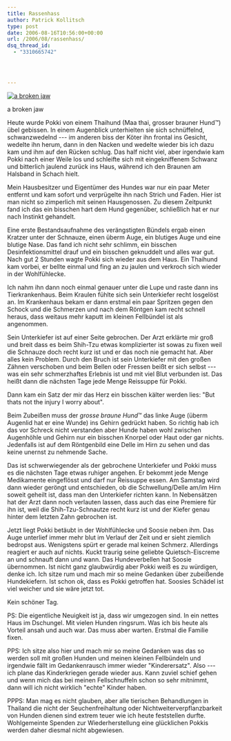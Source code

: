 ```yaml
---
title: Rassenhass
author: Patrick Kollitsch
type: post
date: 2006-08-16T10:56:00+00:00
url: /2006/08/rassenhass/
dsq_thread_id:
  - "3310665742"




---
```

<div class="flickr">
  <a href="http://www.flickr.com/photos/schreibblogade/216821222/" title="a broken jaw"><img src="//static.flickr.com/89/216821222_e8e2f71f4d.jpg" alt="a broken jaw" /></a></p> 
  
  <p>
    a broken jaw
  </p>
</div>

Heute wurde Pokki von einem Thaihund (Maa thai, grosser brauner Hund&trade;) übel gebissen. In einem Augenblick unterhielten sie sich schnüffelnd, schwanzwedelnd --- im anderen biss der Köter ihn frontal ins Gesicht, wedelte ihn herum, dann in den Nacken und wedelte wieder bis ich dazu kam und ihm auf den Rücken schlug. Das half nicht viel, aber irgendwie kam Pokki nach einer Weile los und schleifte sich mit eingekniffenem Schwanz und bitterlich jaulend zurück ins Haus, während ich den Braunen am Halsband in Schach hielt.

Mein Hausbesitzer und Eigentümer des Hundes war nur ein paar Meter entfernt und kam sofort und verprügelte ihn nach Strich und Faden. Hier ist man nicht so zimperlich mit seinen Hausgenossen. Zu diesem Zeitpunkt fand ich das ein bisschen hart dem Hund gegenüber, schließlich hat er nur nach Instinkt gehandelt. 

Eine erste Bestandsaufnahme des verängstigten Bündels ergab einen Kratzer unter der Schnauze, einen überm Auge, ein blutiges Auge und eine blutige Nase. Das fand ich nicht sehr schlimm, ein bisschen Desinfektionsmittel drauf und ein bisschen geknuddelt und alles war gut. Nach gut 2 Stunden wagte Pokki sich wieder aus dem Haus. Ein Thaihund kam vorbei, er bellte einmal und fing an zu jaulen und verkroch sich wieder in der Wohlfühlecke. 

Ich nahm ihn dann noch einmal genauer unter die Lupe und raste dann ins Tierkrankenhaus. Beim Kraulen fühlte sich sein Unterkiefer recht losgelöst an. Im Krankenhaus bekam er dann erstmal ein paar Spritzen gegen den Schock und die Schmerzen und nach dem Röntgen kam recht schnell heraus, dass weitaus mehr kaputt im kleinen Fellbündel ist als angenommen. 

Sein Unterkiefer ist auf einer Seite gebrochen. Der Arzt erklärte mir groß und breit dass es beim Shih-Tzu etwas komplizierter ist sowas zu fixen weil die Schnauze doch recht kurz ist und er das noch nie gemacht hat. Aber alles kein Problem. Durch den Bruch ist sein Unterkiefer mit den großen Zähnen verschoben und beim Bellen oder Fressen beißt er sich selbst --- was ein sehr schmerzhaftes Erlebnis ist und mit viel Blut verbunden ist. Das heißt dann die nächsten Tage jede Menge Reissuppe für Pokki. 

Dann kam ein Satz der mir das Herz ein bisschen kälter werden lies: "But thats not the injury I worry about".

Beim Zubeißen muss der _grosse braune Hund_&trade; das linke Auge (überm Augenlid hat er eine Wunde) ins Gehirn gedrückt haben. So richtig hab ich das vor Schreck nicht verstanden aber Hunde haben wohl zwischen Augenhöhle und Gehirn nur ein bisschen Knorpel oder Haut oder gar nichts. Jedenfalls ist auf dem Röntgenbild eine Delle im Hirn zu sehen und das keine unernst zu nehmende Sache.

Das ist schwerwiegender als der gebrochene Unterkiefer und Pokki muss es die nächsten Tage etwas ruhiger angehen. Er bekommt jede Menge Medikamente eingeflösst und darf nur Reissuppe essen. Am Samstag wird dann wieder geröngt und entschieden, ob die Schwellung/Delle am/im Hirn soweit geheilt ist, dass man den Unterkiefer richten kann. In Nebensätzen hat der Arzt dann noch verlauten lassen, dass auch das eine Premiere für ihn ist, weil die Shih-Tzu-Schnautze recht kurz ist und der Kiefer genau hinter dem letzten Zahn gebrochen ist. 

Jetzt liegt Pokki betäubt in der Wohlfühlecke und Soosie neben ihm. Das Auge unterlief immer mehr blut im Verlauf der Zeit und er sieht ziemlich bedropst aus. Wenigstens spürt er gerade mal keinen Schmerz. Allerdings reagiert er auch auf nichts. Kuckt traurig seine geliebte Quietsch-Eiscreme an und schnauft dann und wann. Das Hundeverbellen hat Soosie übernommen. Ist nicht ganz glaubwürdig aber Pokki weiß es zu würdigen, denke ich. Ich sitze rum und mach mir so meine Gedanken über zubeißende Hundekiefern. Ist schon ok, dass es Pokki getroffen hat. Soosies Schädel ist viel weicher und sie wäre jetzt tot.

Kein schöner Tag. 

PS: Die eigentliche Neuigkeit ist ja, dass wir umgezogen sind. In ein nettes Haus im Dschungel. Mit vielen Hunden ringsrum. Was ich bis heute als Vorteil ansah und auch war. Das muss aber warten. Erstmal die Familie fixen.

PPS: Ich sitze also hier und mach mir so meine Gedanken was das so werden soll mit großen Hunden und meinen kleinen Fellbündeln und irgendwie fällt im Gedankenrausch immer wieder "Kinderersatz". Also --- ich plane das Kinderkriegen gerade wieder aus. Kann zuviel schief gehen und wenn mich das bei meinen Fellschnuffeln schon so sehr mitnimmt, dann will ich nicht wirklich "echte" Kinder haben.

PPPS: Man mag es nicht glauben, aber alle tierischen Behandlungen in Thailand die nicht der Seuchenfreihaltung oder Nichtweiterverpflanzbarkeit von Hunden dienen sind extrem teuer wie ich heute feststellen durfte. Wohlgemeinte Spenden zur Wiederherstellung eine glücklichen Pokkis werden daher diesmal nicht abgewiesen.
